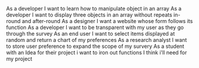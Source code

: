 As a developer I want to learn how to manipulate object in an array
As a developer I want to display three objects in an array without repeats in-round and after-round
As a designer I want a website whose form follows its function
As a developer I want to be transparent with my user as they go through the survey
As an end user I want to select items displayed at random and return a chart of my preferences
As a research analyst I want to store user preference to expand the scope of my survery
As a student with an Idea for their project i want to iron out functions I think i'll need for my project

